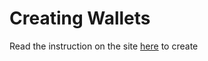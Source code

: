 # Creating Wallets

Read the instruction on the site [here](https://fullynoded.app/faq/#How-Do-I-Create-a-Wallet) to create
